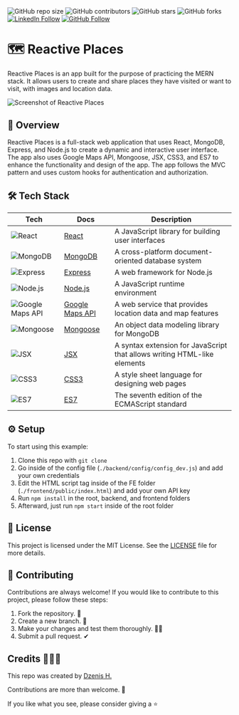 ##
![GitHub repo size](https://img.shields.io/github/repo-size/dzenis-h/reactive-places)
![GitHub contributors](https://img.shields.io/github/contributors/dzenis-h/reactive-places)
![GitHub stars](https://img.shields.io/github/stars/dzenis-h/reactive-places?style=social)
![GitHub forks](https://img.shields.io/github/forks/dzenis-h/reactive-places?style=social)
[![LinkedIn Follow](https://img.shields.io/badge/-Follow-blue?style=social&logo=linkedin&link=https://www.linkedin.com/in/dzenis-h/)](https://www.linkedin.com/in/dzenis-h/)
[![GitHub Follow](https://img.shields.io/badge/-Follow-black?style=social&logo=github&link=https://github.com/dzenis-h)](https://github.com/dzenis-h)

##

# 🗺️ Reactive Places

Reactive Places is an app built for the purpose of practicing the MERN stack. It allows users to create and share places they have visited or want to visit, with images and location data.

![Screenshot of Reactive Places](https://drive.google.com/uc?export=view&id=1K8qzyRN-WFGxd-yeAUah8Fpl-ilbQzoO)

## 👀 Overview

Reactive Places is a full-stack web application that uses React, MongoDB, Express, and Node.js to create a dynamic and interactive user interface. The app also uses Google Maps API, Mongoose, JSX, CSS3, and ES7 to enhance the functionality and design of the app. The app follows the MVC pattern and uses custom hooks for authentication and authorization.

## 🛠️ Tech Stack

| Tech | Docs | Description |
| --- | --- | --- |
| ![React](https://img.shields.io/badge/-React-61DAFB?logo=react&logoColor=white&style=for-the-badge) | [React](https://reactjs.org/docs/getting-started.html) | A JavaScript library for building user interfaces |
| ![MongoDB](https://img.shields.io/badge/-MongoDB-47A248?logo=mongodb&logoColor=white&style=for-the-badge) | [MongoDB](https://docs.mongodb.com/) | A cross-platform document-oriented database system |
| ![Express](https://img.shields.io/badge/-Express-000000?logo=express&logoColor=white&style=for-the-badge) | [Express](https://expressjs.com/en/4x/api.html) | A web framework for Node.js |
| ![Node.js](https://img.shields.io/badge/-Node.js-339933?logo=node.js&logoColor=white&style=for-the-badge) | [Node.js](https://nodejs.org/en/docs/) | A JavaScript runtime environment |
| ![Google Maps API](https://img.shields.io/badge/-Google%20Maps%20API-4285F4?logo=google-maps&logoColor=white&style=for-the-badge) | [Google Maps API](https://developers.google.com/maps/documentation) | A web service that provides location data and map features |
| ![Mongoose](https://img.shields.io/badge/-Mongoose-880000?logo=mongoose&logoColor=white&style=for-the-badge) | [Mongoose](https://mongoosejs.com/docs/guide.html) | An object data modeling library for MongoDB |
| ![JSX](https://img.shields.io/badge/-JSX-61DAFB?logo=react&logoColor=white&style=for-the-badge) | [JSX](https://reactjs.org/docs/introducing-jsx.html) | A syntax extension for JavaScript that allows writing HTML-like elements |
| ![CSS3](https://img.shields.io/badge/-CSS3-1572B6?logo=css3&logoColor=white&style=for-the-badge) | [CSS3](https://developer.mozilla.org/en-US/docs/Web/CSS) | A style sheet language for designing web pages |
| ![ES7](https://img.shields.io/badge/-ES7-F7DF1E?logo=javascript&logoColor=black&style=for-the-badge) | [ES7](https://www.ecma-international.org/ecma-262/7.0/index.html) | The seventh edition of the ECMAScript standard |

## ⚙️ Setup

To start using this example:

1. Clone this repo with `git clone`
2. Go inside of the config file (`./backend/config/config_dev.js`) and add your own credentials
3. Edit the HTML script tag inside of the FE folder (`./frontend/public/index.html`) and add your own API key
4. Run `npm install` in the root, backend, and frontend folders
5. Afterward, just run `npm start` inside of the root folder

## 📑 License

This project is licensed under the MIT License. See the [LICENSE](https://docs.google.com/document/d/11WK7tVoTFRMcWCuGZQCRWxEsDUEJ_6ArtfV-NjWcBCU/edit?usp=sharing) file for more details.

## 🫡 Contributing

Contributions are always welcome! If you would like to contribute to this project, please follow these steps:

1. Fork the repository. 🍴
2. Create a new branch. 🌵
3. Make your changes and test them thoroughly. 👨‍💻
4. Submit a pull request. ✔
 
 ## Credits 👨🏻‍💻

This repo was created by [Dzenis H.](https://dzenis.tech)

Contributions are more than welcome. 🫡

If you like what you see, please consider giving a ⭐️
